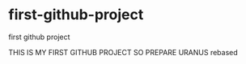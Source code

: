 # first-github-project
first github project

THIS IS MY FIRST GITHUB PROJECT SO PREPARE URANUS
rebased
